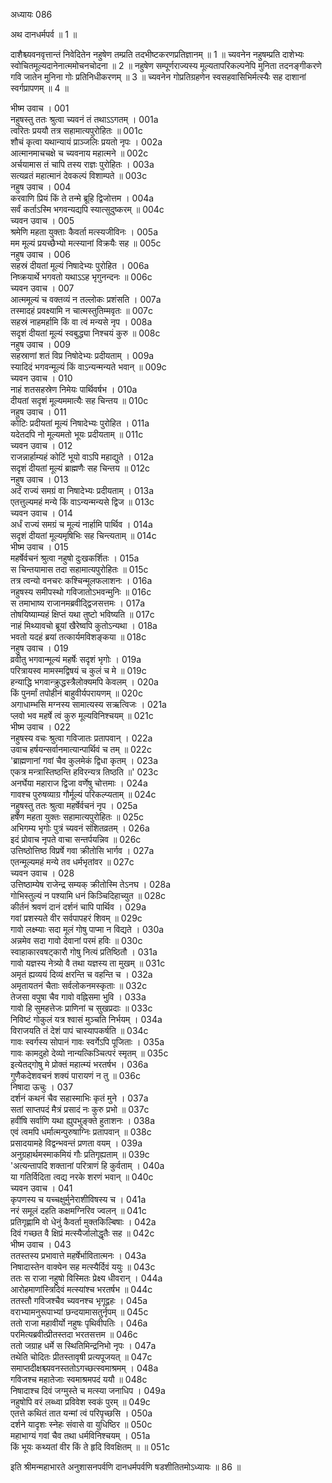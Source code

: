 अध्यायः 086

अथ दानधर्मपर्व ॥ 1 ॥

दाशैश्च्यवनवृत्तान्तं निवेदितेन नहुषेण तम्प्रति तदभीष्टकरणप्रतिज्ञानम् ॥ 1 ॥ च्यवनेन नहुषम्प्रति दाशेभ्यः स्वोचितमूल्यदानेनात्ममोचनचोदना ॥ 2 ॥ नहुषेण सम्पूर्णराज्यस्य मूल्यतापरिकल्पनेपि मुनिता तदनङ्गीकरणे गवि जातेन मुनिना गोः प्रतिनिधीकरणम् ॥ 3 ॥ च्यवनेन गोप्रतिग्रहणेन स्वसहवासिभिर्मत्स्यैः सह दाशानां स्वर्गप्रापणम् ॥ 4 ॥

भीष्म उवाच ।	001  
नहुषस्तु ततः श्रुत्वा च्यवनं तं तथाऽऽगतम् ।	001a  
त्वरितः प्रययौ तत्र सहामात्यपुरोहितः ॥	001c  
शौचं कृत्वा यथान्यायं प्राञ्जलिः प्रयतो नृपः ।	002a  
आत्मानमाचचक्षे च च्यवनाय महात्मने ॥	002c  
अर्चयामास तं चापि तस्य राज्ञः पुरोहितः ।	003a  
सत्यव्रतं महात्मानं देवकल्पं विशाम्पते ॥	003c  
नहुष उवाच ।	004  
करवाणि प्रियं किं ते तन्मे ब्रूहि द्विजोत्तम ।	004a  
सर्वं कर्ताऽस्मि भगवन्यद्यपि स्यात्सुदुष्करम् ॥	004c  
च्यवन उवाच ।	005  
श्रमेणि महता युक्ताः कैवर्ता मत्स्यजीविनः ।	005a  
मम मूल्यं प्रयच्छैभ्यो मत्स्यानां विक्रयैः सह ॥	005c  
नहुष उवाच ।	006  
सहस्रं दीयतां मूल्यं निषादेभ्यः पुरोहित ।	006a  
निष्क्रयार्थे भगवतो यथाऽऽह भृगुनन्दनः ॥	006c  
च्यवन उवाच ।	007  
आत्ममूल्यं च वक्तव्यं न तल्लोकः प्रशंसति ।	007a  
तस्मादहं प्रवक्ष्यामि न चात्मस्तुतिम्मवृतः ॥	007c  
सहस्रं नाहमर्हामि किं वा त्वं मन्यसे नृप ।	008a  
सदृशं दीयतां मूल्यं स्वबुद्ध्या निश्चयं कुरु ॥	008c  
नहुष उवाच ।	009  
सहस्राणां शतं विप्र निषोदेभ्यः प्रदीयताम् ।	009a  
स्यादिदं भगवन्मूल्यं किं वाऽन्यन्मन्यते भवान् ॥	009c  
च्यवन उवाच ।	010  
नाहं शतसहस्रेण निमेयः पार्थिवर्षभ ।	010a  
दीयतां सदृशं मूल्यममात्यैः सह चिन्तय ॥	010c  
नहुष उवाच ।	011  
कोटिः प्रदीयतां मूल्यं निषादेभ्यः पुरोहित ।	011a  
यदेतदपि नो मूल्यमतो भूयः प्रदीयताम् ॥	011c  
च्यवन उवाच ।	012  
राजन्नार्हाम्यहं कोटिं भूयो वाऽपि महाद्युते ।	012a  
सदृशं दीयतां मूल्यं ब्राह्मणैः सह चिन्तय ॥	012c  
नहुष उवाच ।	013  
अर्दं राज्यं समग्रं वा निषादेभ्यः प्रदीयताम् ।	013a  
एतत्तुल्यमहं मन्ये किं वाऽन्यन्मन्यसे द्विज ॥	013c  
च्यवन उवाच ।	014  
अर्धं राज्यं समग्रं च मूल्यं नार्हामि पार्थिव ।	014a  
सदृशं दीयतां मूल्यमृषिभिः सह चिन्त्यताम् ॥	014c  
भीष्म उवाच ।	015  
महर्षेर्वचनं श्रुत्वा नहुषो दुःखकर्शितः ।	015a  
स चिन्तयामास तदा सहामात्यपुरोहितः ॥	015c  
तत्र त्वन्यो वनचरः कश्चिन्मूलफलाशनः ।	016a  
नहुषस्य समीपस्थो गविजातोऽभवन्मुनिः ॥	016c  
स तमाभाष्य राजानमब्रवीद्द्विजसत्तमः ।	017a  
तोषयिष्याम्यहं क्षिप्तं यथा तुष्टो भविष्यति ॥	017c  
नाहं मिथ्यावचो ब्रूयां खैरेष्वपि कुतोऽन्यथा ।	018a  
भवतो यदहं ब्रयां तत्कार्यमविशङ्कया ॥	018c  
नहुष उवाच ।	019  
व्रवीतु भगवान्मूल्यं महर्षेः सदृशं भृगोः ।	019a  
परित्रायस्व मामस्मद्विषयं च कुलं च मे ॥	019c  
हन्याद्धि भगवान्क्रुद्धस्त्रैलोक्यमपि केवलम् ।	020a  
किं पुनर्मां तपोहीनं बाहुवीर्यपरायणम् ॥	020c  
अगाधाम्भसि मग्नस्य सामात्यस्य सऋत्विजः ।	021a  
प्लवो भव महर्षे त्वं कुरु मूल्यविनिश्चयम् ॥	021c  
भीष्म उवाच ।	022  
नहुषस्य वचः श्रुत्वा गविजातः प्रतापवान् ।	022a  
उवाच हर्षयन्सर्वानमात्यान्पार्थिवं च तम् ॥	022c  
\'ब्राह्मणानां गवां चैव कुलमेकं द्विधा कृतम् ।	023a  
एकत्र मन्त्रास्तिष्ठन्ति हविरन्यत्र तिष्ठति ॥\'	023c  
अनर्घेया महाराज द्विजा वर्णेषु चोत्तमाः ।	024a  
गावश्च पुरुषव्याग्र गौर्मूल्यं परिकल्प्यताम् ॥	024c  
नहुषस्तु ततः श्रुत्वा महर्षेर्वचनं नृप ।	025a  
हर्षेण महता युक्तः सहामात्यपुरोहितः ॥	025c  
अभिगम्य भृगोः पुत्रं च्यवनं संशितव्रतम् ।	026a  
इदं प्रोवाच नृपते वाचा सन्तर्पयन्निव ॥	026c  
उत्तिष्ठोत्तिष्ठ विप्रर्षे गवा क्रीतोसि भार्गव ।	027a  
एतन्मूल्यमहं मन्ये तव धर्मभृतांवर ॥	027c  
च्यवन उवाच ।	028  
उत्तिष्ठाम्येष राजेन्द्र सम्यक् क्रीतोस्मि तेऽनघ ।	028a  
गोभिस्तुल्यं न पश्यामि धनं किञ्चिदिहाच्युत ॥	028c  
कीर्तनं श्रवणं दानं दर्शनं चापि पार्थिव ।	029a  
गवां प्रशस्यते वीर सर्वपापहरं शिवम् ॥	029c  
गावो लक्ष्म्याः सदा मूलं गोषु पाप्मा न विद्यते ।	030a  
अन्नमेव सदा गावो देवानां परमं हविः ॥	030c  
स्वाहाकारवषट्कारौ गोषु नित्यं प्रतिष्ठितौ ।	031a  
गावो यज्ञस्य नेत्र्यो वै तथा यज्ञस्य ता मुखम् ॥	031c  
अमृतं ह्यव्ययं दिव्यं क्षरन्ति च वहन्ति च ।	032a  
अमृतायतनं चैताः सर्वलोकनमस्कृताः ॥	032c  
तेजसा वपुषा चैव गावो वह्निसमा भुवि ।	033a  
गावो हि सुमहत्तेजः प्राणिनां च सुखप्रदाः ॥	033c  
निविष्टं गोकुलं यत्र श्वासं मुञ्चति निर्भयम् ।	034a  
विराजयति तं देशं पापं चास्यापकर्षति ॥	034c  
गावः स्वर्गस्य सोपानं गावः स्वर्गेऽपि पूजिताः ।	035a  
गावः कामदुहो देव्यो नान्यत्किञ्चित्परं स्मृतम् ॥	035c  
इत्येतद्गोषु मे प्रोक्तं महात्म्यं भरतर्षभ ।	036a  
गुणैकदेशवचनं शक्यं पारायणं न तु ॥	036c  
निषादा ऊचुः ।	037  
दर्शनं कथनं चैव सहास्माभिः कृतं मुने ।	037a  
सतां साप्तपदं मैत्रं प्रसादं नः कुरु प्रभो ॥	037c  
हवींषि सर्वाणि यथा ह्युपभुङ्क्ते हुताशनः ।	038a  
एवं त्वमपि धर्मात्मन्पुरुषाग्निः प्रतापवान् ॥	038c  
प्रसादयामहे विद्वन्भवन्तं प्रणता वयम् ।	039a  
अनुग्रहार्थमस्माकमियं गौः प्रतिगृह्यताम् ॥	039c  
\'अत्यन्तापदि शक्तानां परित्राणं हि कुर्वताम् ।	040a  
या गतिर्विदिता त्वद्य नरके शरणं भवान् ॥	040c  
च्यवन उवाच ।	041  
कृपणस्य च यच्चक्षुर्मुनेराशीविषस्य च ।	041a  
नरं समूलं दहति कक्षमग्निरिव ज्वलन् ॥	041c  
प्रतिगृह्णामि वो धेनुं कैवर्ता मुक्तकिल्बिषाः ।	042a  
दिवं गच्छत वै क्षिप्रं मत्स्यैर्जालोद्धृतैः सह ॥	042c  
भीष्म उवाच ।	043  
ततस्तस्य प्रभावात्ते महर्षेर्भावितात्मनः ।	043a  
निषादास्तेन वाक्येन सह मत्स्यैर्दिवं ययुः ॥	043c  
ततः स राजा नहुषो विस्मितः प्रेक्ष्य धीवरान् ।	044a  
आरोहमाणांस्त्रिदिवं मत्स्यांश्च भरतर्षभ ॥	044c  
ततस्तौ गविजश्चैव च्यवनश्च भृगूद्वहः ।	045a  
वराभ्यामनुरूपाभ्यां छन्दयामासतुर्नृपम् ॥	045c  
ततो राजा महावीर्यो नहुषः पृथिवीपतिः ।	046a  
परमित्यब्रवीत्प्रीतस्तदा भरतसत्तम ॥	046c  
ततो जग्राह धर्मे स स्थितिमिन्द्रनिभो नृपः ।	047a  
तथेति चोदितः प्रीतस्तावृषी प्रत्यपूजयत् ॥	047c  
समाप्तदीक्षश्च्यवनस्ततोऽगच्छत्स्वमाश्रमम् ।	048a  
गविजश्च महातेजाः स्वमाश्रमपदं ययौ ॥	048c  
निषादाश्च दिवं जग्मुस्ते च मत्स्या जनाधिप ।	049a  
नहुषोपि वरं लब्ध्वा प्रविवेश स्वकं पुरम् ॥	049c  
एतत्ते कथितं तात यन्मां त्वं परिपृच्छसि ।	050a  
दर्शने यादृशः स्नेहः संवासे वा युधिष्ठिर ॥	050c  
महाभाग्यं गवां चैव तथा धर्मविनिश्चयम् ।	051a  
किं भूयः कथ्यतां वीर किं ते हृदि विवक्षितम् ॥ ॥	051c  

इति श्रीमन्महाभारते अनुशासनपर्वणि दानधर्मपर्वणि षडशीतितमोऽध्यायः ॥ 86 ॥

